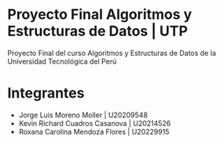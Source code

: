 # Proyecto Final Algoritmos y Estructuras de Datos | UTP
Proyecto Final del curso Algoritmos y Estructuras de Datos de la Universidad Tecnológica del Perú<br>
# Integrantes
- Jorge Luis Moreno Moller       | U20209548
- Kevin Richard Cuadros Casanova | U20214526
- Roxana Carolina Mendoza Flores | U20229915